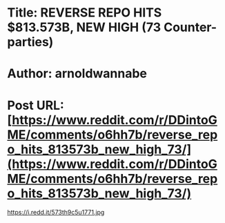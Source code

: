 # Title: REVERSE REPO HITS $813.573B, NEW HIGH (73 Counter-parties)
# Author: arnoldwannabe
# Post URL: [https://www.reddit.com/r/DDintoGME/comments/o6hh7b/reverse_repo_hits_813573b_new_high_73/](https://www.reddit.com/r/DDintoGME/comments/o6hh7b/reverse_repo_hits_813573b_new_high_73/)


https://i.redd.it/573th9c5u1771.jpg